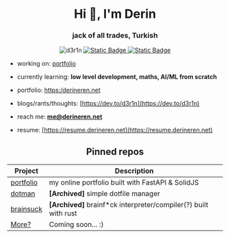 <h1 align="center">Hi 👋, I'm Derin</h1>
<h3 align="center">jack of all trades, Turkish</h3>

<p align="center">
    <img src="https://komarev.com/ghpvc/?username=d3r1n&label=Profile%20views&color=0e75b6&style=for-the-badge" alt="d3r1n" /> 
    <a href="https://linkedin.com/in/d3r1n">
        <img alt="Static Badge" src="https://img.shields.io/badge/LinkedIn-d3r1n-333333?style=for-the-badge&labelColor=0072b1" />
    </a>
    <a href="https://dev.to/d3r1n">
        <img alt="Static Badge" src="https://img.shields.io/badge/dev.to-d3r1n-333333?style=for-the-badge&logo=dev.to&logoSize=auto&labelColor=0A0A0A">
    </a>
</p>


- working on: [portfolio](https://github.com/d3r1n/portfolio)

- currently learning: **low level development, maths, AI/ML from scratch**

- portfolio: [https:/derineren.net](https://derineren.net)

- blogs/rants/thoughts: [https://dev.to/d3r1n](https://dev.to/d3r1n)

- reach me: **me@derineren.net**

- resume: [https://resume.derineren.net](https://resume.derineren.net)

<h2 align="center">Pinned repos</h2>

| Project                                                                                                           | Description                                                      |
| ----------------------------------------------------------------------------------------------------------------- | ---------------------------------------------------------------- |
| [portfolio](https://github.com/d3r1n/portfolio)                                                                   | my online portfolio built with FastAPI & SolidJS                 |
| [dotman](https://github.com/d3r1n/dotman)                                                                         | **[Archived]** simple dotfile manager                            |
| [brainsuck](https://github.com/d3r1n/brainsuck)                                                                   | **[Archived]** brainf*ck interpreter/compiler(?) built with rust |
| [More?](https://www.goodreads.com/quotes/920306-let-s-go-invent-tomorrow-instead-of-worrying-about-what-happened) | Coming soon... :)                                                |

